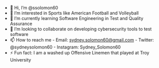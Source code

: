 - 👋 Hi, I’m @ssolomon60
- 👀 I’m interested in Sports like American Football and Volleyball
- 🌱 I’m currently learning Software Engineering in Test and Quality Assurance
- 💞️ I’m looking to collaborate on developing cybersecurity tools to test software
- 📫 How to reach me
      - Email: sydney.solomon60@gmail.com
      - Twitter: @sydneysolomon60
      - Instagram: Sydney_Solomon60
- ⚡ Fun fact: I am a washed up Offensive Linemen that played at Troy University 

<!---
ssolomon60/ssolomon60 is a ✨ special ✨ repository because its `README.md` (this file) appears on your GitHub profile.
You can click the Preview link to take a look at your changes.
--->
